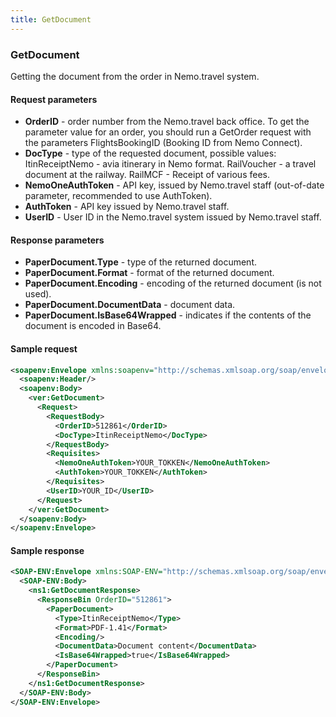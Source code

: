```yaml
---
title: GetDocument
---
```


### GetDocument
Getting the document from the order in Nemo.travel system.

#### Request parameters
* **OrderID** - order number from the Nemo.travel back office. To get the parameter value for an order, you should run a GetOrder request with the parameters FlightsBookingID (Booking ID from Nemo Connect).
* **DocType** - type of the requested document, possible values: ItinReceiptNemo - avia itinerary in Nemo format. RailVoucher - a travel document at the railway. RailMCF - Receipt of various fees.
* **NemoOneAuthToken** - API key, issued by Nemo.travel staff (out-of-date parameter, recommended to use AuthToken).
* **AuthToken** - API key issued by Nemo.travel staff.
* **UserID** - User ID in the Nemo.travel system issued by Nemo.travel staff.

#### Response parameters
* **PaperDocument.Type** - type of the returned document.
* **PaperDocument.Format** - format of the returned document.
* **PaperDocument.Encoding** - encoding of the returned document (is not used).
* **PaperDocument.DocumentData** - document data.
* **PaperDocument.IsBase64Wrapped** - indicates if the contents of the document is encoded in Base64.

#### Sample request
```xml
<soapenv:Envelope xmlns:soapenv="http://schemas.xmlsoap.org/soap/envelope/" xmlns:ver="***">
  <soapenv:Header/>
  <soapenv:Body>
    <ver:GetDocument>
      <Request>
        <RequestBody>
          <OrderID>512861</OrderID>
          <DocType>ItinReceiptNemo</DocType>
        </RequestBody>
        <Requisites>
          <NemoOneAuthToken>YOUR_TOKKEN</NemoOneAuthToken>
          <AuthToken>YOUR_TOKKEN</AuthToken>
		</Requisites>
        <UserID>YOUR_ID</UserID>
      </Request>
    </ver:GetDocument>
  </soapenv:Body>
</soapenv:Envelope>
```
#### Sample response
```xml
<SOAP-ENV:Envelope xmlns:SOAP-ENV="http://schemas.xmlsoap.org/soap/envelope/" xmlns:ns1="***">
  <SOAP-ENV:Body>
    <ns1:GetDocumentResponse>
      <ResponseBin OrderID="512861">
        <PaperDocument>
          <Type>ItinReceiptNemo</Type>
          <Format>PDF-1.41</Format>
          <Encoding/>
          <DocumentData>Document content</DocumentData>
          <IsBase64Wrapped>true</IsBase64Wrapped>
        </PaperDocument>
      </ResponseBin>
    </ns1:GetDocumentResponse>
  </SOAP-ENV:Body>
</SOAP-ENV:Envelope>

```